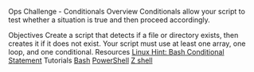 Ops Challenge - Conditionals
Overview
Conditionals allow your script to test whether a situation is true and then proceed accordingly.

Objectives
Create a script that detects if a file or directory exists, then creates it if it does not exist.
Your script must use at least one array, one loop, and one conditional.
Resources
[Linux Hint: Bash Conditional Statement](https://linuxhint.com/bash_conditional_statement/)
Tutorials
[Bash](https://codefellows.github.io/ops-201-guide/curriculum/class-06/challenges/demo/bash.html)
[PowerShell](https://codefellows.github.io/ops-201-guide/curriculum/class-06/challenges/demo/powershell.html)
[Z shell](https://codefellows.github.io/ops-201-guide/curriculum/class-06/challenges/demo/zsh.html)
